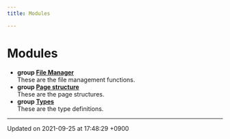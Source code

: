 ```yaml
---
title: Modules

---
```


# Modules




* **group [File Manager](Modules/group__File.md)** <br>These are the file management functions. 
* **group [Page structure](Modules/group__Page.md)** <br>These are the page structures. 
* **group [Types](Modules/group__Type.md)** <br>These are the type definitions. 



-------------------------------

Updated on 2021-09-25 at 17:48:29 +0900

